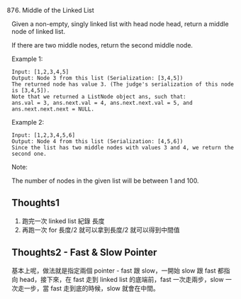 876. Middle of the Linked List

Given a non-empty, singly linked list with head node head, return a middle node of linked list.

If there are two middle nodes, return the second middle node.

Example 1:

```
Input: [1,2,3,4,5]
Output: Node 3 from this list (Serialization: [3,4,5])
The returned node has value 3. (The judge's serialization of this node is [3,4,5]).
Note that we returned a ListNode object ans, such that:
ans.val = 3, ans.next.val = 4, ans.next.next.val = 5, and ans.next.next.next = NULL.
```

Example 2:

```
Input: [1,2,3,4,5,6]
Output: Node 4 from this list (Serialization: [4,5,6])
Since the list has two middle nodes with values 3 and 4, we return the second one.
```

Note:

The number of nodes in the given list will be between 1 and 100.

## Thoughts1

1. 跑完一次 linked list 紀錄 長度
2. 再跑一次 for 長度/2 就可以拿到長度/2 就可以得到中間值

## Thoughts2 - Fast & Slow Pointer

基本上呢，做法就是指定兩個 pointer - fast 跟 slow，一開始 slow 跟 fast 都指向 head，接下來，在 fast 走到 linked list 的底端前，fast 一次走兩步，slow 一次走一步，當 fast 走到底的時候，slow 就會在中間。
